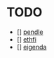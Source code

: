 # TODO

- [] [pendle](https://github.com/pendle-finance)
- [] [ethfi](https://github.com/etherfi-protocol/smart-contracts.git)
- [] [eigenda](https://github.com/Layr-Labs/eigenda.git)
